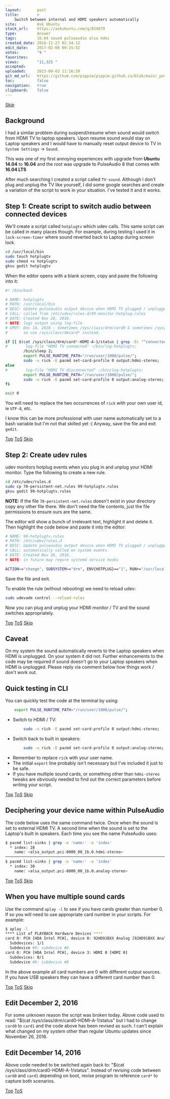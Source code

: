 ```yaml
---
layout:       post
title:        >
    Switch between internal and HDMI speakers automatically
site:         Ask Ubuntu
stack_url:    https://askubuntu.com/q/854079
type:         Answer
tags:         16.04 sound pulseaudio alsa hdmi
created_date: 2016-11-27 02:34:12
edit_date:    2017-02-08 00:15:52
votes:        "9 "
favorites:    
views:        "11,325 "
accepted:     
uploaded:     2023-09-03 11:16:59
git_md_url:   https://github.com/pippim/pippim.github.io/blob/main/_posts/2016/2016-11-27-Switch-between-internal-and-HDMI-speakers-automatically.md
toc:          false
navigation:   true
clipboard:    false
---
```





<a id="hdr1"></a>
<div class="hdr-bar">  <a href="#hdr2">Skip</a></div>

## Background

I had a similar problem during suspend/resume when sound would switch from HDMI TV to laptop speakers. Upon resume sound would stay on Laptop speakers and I would have to manually reset output device to TV in `System Settings` -> `Sound`.

This was one of my first annoying experiences with upgrade from **Ubuntu 14.04** to **16.04** and the root was upgrade to PulseAudio 8 that comes with **16.04 LTS**

After much searching I created a script called `TV-sound`. Although I don't plug and unplug the TV like yourself, I did some google searches and create a variation of the script to work in your situation. I've tested it and it works.

## Step 1: Create script to switch audio between connected devices

We'll create a script called `hotplugtv` which udev calls. This same script can be called in many places though. For example, during testing I used it in `lock-screen-timer` where sound reverted back to Laptop during screen lock.

``` bash
cd /usr/local/bin
sudo touch hotplugtv
sudo chmod +x hotplugtv
gksu gedit hotplugtv
```

When the editor opens with a blank screen, copy and paste the following into it:

``` bash
#! /bin/bash

# NAME: hotplugtv
# PATH: /usr/local/bin
# DESC: Update pulseaudio output device when HDMI TV plugged / unplugged
# CALL: called from /etc/udev/rules.d/99-monitor-hotplug.rules
# DATE: Created Nov 26, 2016.
# NOTE: logs output using log-file
# UPDT: Dec 14, 2016 - Sometimes /sys/class/drm/card0 & sometimes /sys/class/drm/card1
#       so use /sys/class/dmcard* instead.

if [[ $(cat /sys/class/drm/card*-HDMI-A-1/status | grep -Ec "^connected") -eq 1 ]]; then
#        log-file "HDMI TV connected" ~/bin/log-hotplugtv;
        /bin/sleep 2;
        export PULSE_RUNTIME_PATH="/run/user/1000/pulse/";
        sudo -u rick -E pacmd set-card-profile 0 output:hdmi-stereo;
else
#        log-file "HDMI TV disconnected" ~/bin/log-hotplugtv;
        export PULSE_RUNTIME_PATH="/run/user/1000/pulse/";
        sudo -u rick -E pacmd set-card-profile 0 output:analog-stereo;
fi

exit 0
```

You will need to replace the two occurrences of `rick` with your own user id, ie `UTF-8`, etc.

I know this can be more professional with user name automatically set to a bash variable but I'm not that skilled yet :( Anyway, save the file and exit `gedit`.


<a id="hdr2"></a>
<div class="hdr-bar">  <a href="#">Top</a>  <a href="#hdr1">ToS</a>  <a href="#hdr3">Skip</a></div>

## Step 2: Create udev rules

udev monitors hotplug events when you plug in and unplug your HDMI monitor. Type the following to create a new rule.

``` bash
cd /etc/udev/rules.d
sudo cp 70-persistent-net.rules 99-hotplugtv.rules
gksu gedit 99-hotplugtv.rules
```


**NOTE:** If the file `70-persistent-net.rules` doesn't exist in your directory copy any other file there. We don't need the file contents,
just the file permissions to ensure ours are the same.

The editor will show a bunch of irrelevant text, highlight it and delete it.  Then highlight the code below and paste it into the editor:

``` bash
# NAME: 99-hotplugtv.rules
# PATH: /etc/udev/rules.d
# DESC: Update pulseaudio output device when HDMI TV plugged / unplugged
# CALL: automatically called on system events
# DATE: Created Nov 26, 2016.
# NOTE: in future may requre systemd service hooks

ACTION=="change", SUBSYSTEM=="drm", ENV{HOTPLUG}=="1", RUN+="/usr/local/bin/hotplugtv"
```

Save the file and exit.

To enable the rule (without rebooting) we need to reload udev:

``` bash
sudo udevadm control --reload-rules
```

Now you can plug and unplug your HDMI monitor / TV and the sound switches appropriately.


<a id="hdr3"></a>
<div class="hdr-bar">  <a href="#">Top</a>  <a href="#hdr2">ToS</a>  <a href="#hdr4">Skip</a></div>

## Caveat

On my system the sound automatically reverts to the Laptop speakers when HDMI is unplugged. On your system it did not. Further enhancements to the code may be required if sound doesn't go to your Laptop speakers when HDMI is unplugged. Please reply via comment below how things work / don't work out.

## Quick testing in CLI

You can quickly test the code at the terminal by using:

``` bash
    export PULSE_RUNTIME_PATH="/run/user/1000/pulse/";
```

 - Switch to HDMI / TV:

``` bash
        sudo -u rick -E pacmd set-card-profile 0 output:hdmi-stereo;
```

 - Switch back to built in speakers:

``` bash
        sudo -u rick -E pacmd set-card-profile 0 output:analog-stereo;
```

 - Remember to replace `rick` with your user name. 
 - The initial `export` line probably isn't necessary but I've included it just to be safe. 
 - If you have multiple sound cards, or something other than `hdmi-stereo` tweaks are obviously needed to find out the correct parameters before writing your script.


<a id="hdr4"></a>
<div class="hdr-bar">  <a href="#">Top</a>  <a href="#hdr3">ToS</a>  <a href="#hdr5">Skip</a></div>

## Deciphering your device name within PulseAudio

The code below uses the same command twice. Once when the sound is set to external HDMI TV. A second time when the sound is set to the Laptop's built in speakers. Each time you see the name PulseAudio uses:

``` bash
$ pacmd list-sinks | grep -e 'name:' -e 'index'
  * index: 28
	name: <alsa_output.pci-0000_00_1b.0.hdmi-stereo>
───────────────────────────────────────────────────────────────────────────────
$ pacmd list-sinks | grep -e 'name:' -e 'index'
  * index: 30
	name: <alsa_output.pci-0000_00_1b.0.analog-stereo>
```


<a id="hdr5"></a>
<div class="hdr-bar">  <a href="#">Top</a>  <a href="#hdr4">ToS</a>  <a href="#hdr6">Skip</a></div>

## When you have multiple sound cards

Use the command `aplay -l` to see if you have cards greater than number 0. If so you will need to use appropriate card number in your scripts. For example:

``` bash
$ aplay -l
**** List of PLAYBACK Hardware Devices ****
card 0: PCH [HDA Intel PCH], device 0: 92HD91BXX Analog [92HD91BXX Analog]
  Subdevices: 1/1
  Subdevice #0: subdevice #0
card 0: PCH [HDA Intel PCH], device 3: HDMI 0 [HDMI 0]
  Subdevices: 0/1
  Subdevice #0: subdevice #0
```

In the above example all card numbers are 0 with different output sources. If you have USB speakers they can have a different card number than 0.


<a id="hdr6"></a>
<div class="hdr-bar">  <a href="#">Top</a>  <a href="#hdr5">ToS</a>  <a href="#hdr7">Skip</a></div>

## Edit December 2, 2016

For some unknown reason the script was broken today. Above code used to read: "$(cat /sys/class/drm/card0-HDMI-A-1/status" but I had to change `card0` to `card1` and the code above has been revised as such. I can't explain what changed on my system other than regular Ubuntu updates since November 26, 2016.

## Edit December 14, 2016

Above code needed to be switched again back to: "$(cat /sys/class/drm/card0-HDMI-A-1/status". Instead of revising code between `card0` and `card1` depending on boot, revise program to reference `card*` to capture both scenarios.


<a id="hdr7"></a>
<div class="hdr-bar">  <a href="#">Top</a>  <a href="#hdr6">ToS</a></div>

